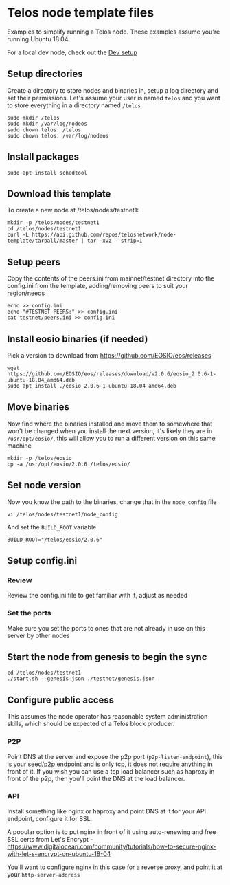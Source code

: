 # Telos node template files
Examples to simplify running a Telos node.  These examples assume you're running Ubuntu 18.04

For a local dev node, check out the [Dev setup](DEV_SETUP.md)

## Setup directories
Create a directory to store nodes and binaries in, setup a log directory and set their permissions.  Let's assume your user is named `telos` and you want to store everything in a directory named `/telos`
```shell
sudo mkdir /telos
sudo mkdir /var/log/nodeos
sudo chown telos: /telos
sudo chown telos: /var/log/nodeos
```

## Install packages
```
sudo apt install schedtool
```

## Download this template
To create a new node at /telos/nodes/testnet1:
```shell
mkdir -p /telos/nodes/testnet1
cd /telos/nodes/testnet1
curl -L https://api.github.com/repos/telosnetwork/node-template/tarball/master | tar -xvz --strip=1
```

## Setup peers

Copy the contents of the peers.ini from mainnet/testnet directory into the config.ini from the template, adding/removing peers to suit your region/needs
```shell
echo >> config.ini
echo "#TESTNET PEERS:" >> config.ini
cat testnet/peers.ini >> config.ini
```

## Install eosio binaries (if needed)
Pick a version to download from https://github.com/EOSIO/eos/releases
```shell
wget https://github.com/EOSIO/eos/releases/download/v2.0.6/eosio_2.0.6-1-ubuntu-18.04_amd64.deb
sudo apt install ./eosio_2.0.6-1-ubuntu-18.04_amd64.deb
```

## Move binaries
Now find where the binaries installed and move them to somewhere that won't be changed when you install the next version, it's likely they are in `/usr/opt/eosio/`, this will allow you to run a different version on this same machine
```shell
mkdir -p /telos/eosio
cp -a /usr/opt/eosio/2.0.6 /telos/eosio/
```

## Set node version
Now you know the path to the binaries, change that in the `node_config` file
```shell
vi /telos/nodes/testnet1/node_config
```
And set the `BUILD_ROOT` variable
```
BUILD_ROOT="/telos/eosio/2.0.6"
```

## Setup config.ini
### Review
Review the config.ini file to get familiar with it, adjust as needed

### Set the ports
Make sure you set the ports to ones that are not already in use on this server by other nodes

## Start the node from genesis to begin the sync
```shell
cd /telos/nodes/testnet1
./start.sh --genesis-json ./testnet/genesis.json
```

## Configure public access
This assumes the node operator has reasonable system administration skills, which should be expected of a Telos block producer.
### P2P
Point DNS at the server and expose the p2p port (`p2p-listen-endpoint`), this is your seed/p2p endpoint and is only tcp, it does not require anything in front of it.  If you wish you can use a tcp load balancer such as haproxy in front of the p2p, then you'll point the DNS at the load balancer.
### API
Install something like nginx or haproxy and point DNS at it for your API endpoint, configure it for SSL.

A popular option is to put nginx in front of it using auto-renewing and free SSL certs from Let's Encrypt - https://www.digitalocean.com/community/tutorials/how-to-secure-nginx-with-let-s-encrypt-on-ubuntu-18-04

You'll want to configure nginx in this case for a reverse proxy, and point it at your `http-server-address`
